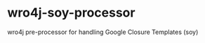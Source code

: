 wro4j-soy-processor
=================

wro4j pre-processor for handling Google Closure Templates (soy)